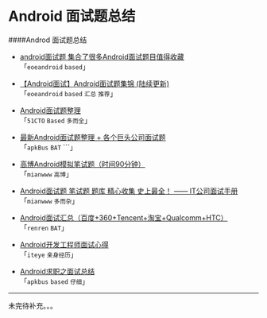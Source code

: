 Android 面试题总结
=============


####Androd 面试题总结
- [android面试题 集合了很多Android面试题目值得收藏](http://www.eoeandroid.com/forum.php?mod=viewthread&tid=179946) <br />
「``eoeandroid`` ``based``」

- [【Android面试】Android面试题集锦 (陆续更新)](http://www.eoeandroid.com/thread-73665-1-1.html) <br />
「``eoeandroid`` ``based`` ``汇总`` ``推荐``」

- [Android面试题整理](http://haiyuanxi.blog.51cto.com/4230602/992565) <br />
「``51CTO`` ``Based`` ``多而全``」

- [最新Android面试题整理 + 各个巨头公司面试题](http://www.apkbus.com/blog-88452-52994.html) <br />
「``apkBus`` ``BAT`` ```」

- [高博Android模拟笔试题（时间90分钟）](http://www.mianwww.com/html/2014/03/20125.html) <br />
「``mianwww`` ``高博``」

- [Android面试题 笔试题 题库 精心收集 史上最全！ —— IT公司面试手册](http://www.mianwww.com/html/category/it-interview/android)<br />
「``mianwww`` ``多而杂``」

- [Android面试汇总（百度+360+Tencent+淘宝+Qualcomm+HTC）](http://page.renren.com/600998743/note/852672418)<br />
「``renren`` ``BAT``」

- [Android开发工程师面试心得](http://326301045.iteye.com/blog/1997471)<br />
「``iteye`` ``亲身经历``」

- [Android求职之面试总结](http://www.apkbus.com/android-117746-1-1.html)<br />
「``apkbus`` ``based`` ``仔细``」

---
未完待补充。。。

